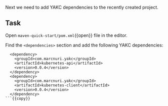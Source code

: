 Next we need to add YAKC dependencies to the recently created project.

## Task

Open `maven-quick-start/pom.xml`{{open}} file in the editor.

Find the `<dependencies>` section and add the following YAKC dependencies:

```
  <dependency>
    <groupId>com.marcnuri.yakc</groupId>
    <artifactId>kubernetes-api</artifactId>
    <version>0.0.4</version>
  </dependency>
  <dependency>
    <groupId>com.marcnuri.yakc</groupId>
    <artifactId>kubernetes-client</artifactId>
    <version>0.0.4</version>
  </dependency>
```{{copy}}
